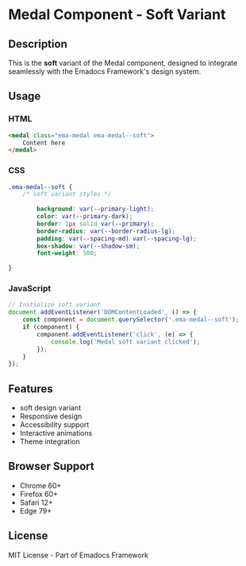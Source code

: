 # Medal Component - Soft Variant

## Description
This is the **soft** variant of the Medal component, designed to integrate seamlessly with the Emadocs Framework's design system.

## Usage

### HTML
```html
<medal class="ema-medal ema-medal--soft">
    Content here
</medal>
```

### CSS
```css
.ema-medal--soft {
    /* soft variant styles */
    
        background: var(--primary-light);
        color: var(--primary-dark);
        border: 1px solid var(--primary);
        border-radius: var(--border-radius-lg);
        padding: var(--spacing-md) var(--spacing-lg);
        box-shadow: var(--shadow-sm);
        font-weight: 500;
    
}
```

### JavaScript
```javascript
// Initialize soft variant
document.addEventListener('DOMContentLoaded', () => {
    const component = document.querySelector('.ema-medal--soft');
    if (component) {
        component.addEventListener('click', (e) => {
            console.log('Medal soft variant clicked');
        });
    }
});
```

## Features
- soft design variant
- Responsive design
- Accessibility support
- Interactive animations
- Theme integration

## Browser Support
- Chrome 60+
- Firefox 60+
- Safari 12+
- Edge 79+

## License
MIT License - Part of Emadocs Framework
